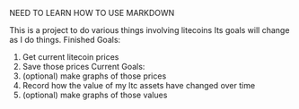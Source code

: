 NEED TO LEARN HOW TO USE MARKDOWN

This is a project to do various things involving litecoins
Its goals will change as I do things.
Finished Goals:
1.  Get current litecoin prices
2.  Save those prices
Current Goals:
3.  (optional) make graphs of those prices
4.  Record how the value of my ltc assets have changed over time
5.  (optional) make graphs of those values
